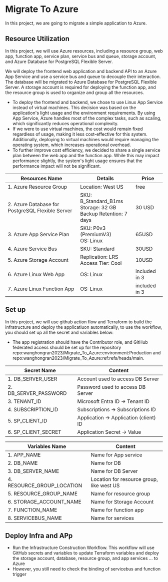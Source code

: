 # Migrate To Azure

In this project, we are going to migrate a simple application to Azure.

## Resource Utilization

In this project, we will use Azure resources, including a resource group, web app, function app, service plan, service bus and queue, storage account, and Azure Database for PostgreSQL Flexible Server.

We will deploy the frontend web application and backend API to an Azure App Service and use a service bus and queue to decouple their interaction. The database will be migrated to Azure Database for PostgreSQL Flexible Server. A storage account is required for deploying the function app, and the resource group is used to organize and group all the resources.

 - To deploy the frontend and backend, we chose to use Linux App Service instead of virtual machines. This decision was based on the application's light usage and the environment requirements. By using App Service, Azure handles most of the complex tasks, such as scaling, which significantly reduces operational complexity.
 - If we were to use virtual machines, the cost would remain fixed regardless of usage, making it less cost-effective for this system. Additionally, deploying to virtual machines would require managing the operating system, which increases operational overhead.
 - To further improve cost efficiency, we decided to share a single service plan between the web app and the function app. While this may impact performance slightly, the system's light usage ensures that the performance impact will not be significant.

| Resources Name | Details | Price |
|----------|----------|----------|
| 1. Azure Resource Group | Location: West US | free |
| 2. Azure Database for PostgreSQL Flexible Server | SKU: B_Standard_B1ms<br/>Storage: 32 GB<br/>Backup Retention: 7 days | 30 USD |
| 3. Azure App Service Plan | SKU: P0v3 (PremiumV3)<br/>OS: Linux | 65USD |
| 4. Azure Service Bus | SKU: Standard | 30USD |
| 5. Azure Storage Account | Replication: LRS<br/>Access Tier: Cool | 10USD |
| 6. Azure Linux Web App | OS: Linux | included in 3 |
| 7. Azure Linux Function App | OS: Linux | included in 3 |

## Set up

In this project, we will use github action flow and Terraform to build the infratructure and deploy the applicatiuon automatically, to use the workflow, you should set up all the secret and variables below:

  - The app registration should have the Contributor role, and GitHub federated access should be set up for the repository repo:wanghongran2023/Migrate_To_Azure:environment:Production and repo:wanghongran2023/Migrate_To_Azure:ref:refs/heads/main. 

| Secret Name | Content |
|----------|----------|
| 1. DB_SERVER_USER		| Account used to access DB Server |
| 2. DB_SERVER_PASSWORD	| Password used to access DB Server |
| 3. TENANT_ID 			| Microsoft Entra ID -> Tenant ID |
| 4. SUBSCRIPTION_ID		| Subscriptions -> Subscriptions ID |
| 5. SP_CLIENT_ID		| Application -> Application (client) ID |
| 6. SP_CLIENT_SECRET	        | Application Secret -> Value |

| Variables Name | Content |
|----------|----------|
| 1. APP_NAME			| Name for App service |
| 2. DB_NAME			| Name for DB |
| 3. DB_SERVER_NAME		| Name for DB Server |
| 4. RESOURCE_GROUP_LOCATION	| Location for resource group, like west US |
| 5. RESOURCE_GROUP_NAME	| Name for resource group |
| 6. STORAGE_ACCOUNT_NAME		| Name for Storage Account |
| 7. FUNCTION_NAME		| Name for function app |
| 8. SERVICEBUS_NAME		| Name for services |

## Deploy Infra and APp

  - Run the Infrastructure Construction Workflow. This workflow will use GitHub secrets and variables to update Terraform variables and deploy the storage account, database, resource group, and app services ... to Azure
  - However, you still need to check the binding of servicebus and function trigger

